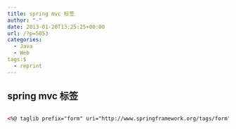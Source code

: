 ```yaml
---
title: spring mvc 标签
author: "-"
date: 2013-01-20T13:25:25+00:00
url: /?p=5053
categories:
  - Java
  - Web
tags:$
  - reprint
---
```

## spring mvc 标签

```html

<%@ taglib prefix="form" uri="http://www.springframework.org/tags/form"%>

```
